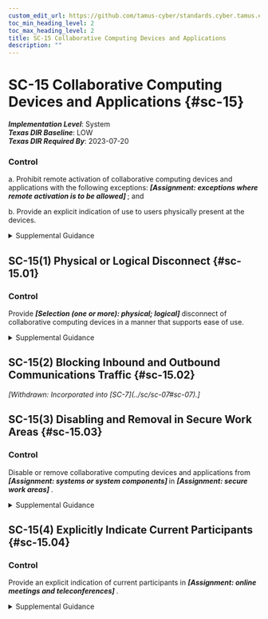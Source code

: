 ```yaml
---
custom_edit_url: https://github.com/tamus-cyber/standards.cyber.tamus.edu/tree/main/static/content/tamus.edu/TAMUS_profile.xml
toc_min_heading_level: 2
toc_max_heading_level: 2
title: SC-15 Collaborative Computing Devices and Applications
description: ""
---
```


# SC-15 Collaborative Computing Devices and Applications {#sc-15}

_**Implementation Level**_: System\
_**Texas DIR Baseline**_: LOW\
_**Texas DIR Required By**_: 2023-07-20

### Control

a. Prohibit remote activation of collaborative computing devices and applications with the following exceptions: <strong>                     <em>[Assignment: exceptions where remote activation is to be allowed]</em>                  </strong> ; and

b. Provide an explicit indication of use to users physically present at the devices.

<details>
  <summary>Supplemental Guidance</summary>

Collaborative computing devices and applications include remote meeting devices and applications, networked white boards, cameras, and microphones. The explicit indication of use includes signals to users when collaborative computing devices and applications are activated.

</details>

## SC-15(1) Physical or Logical Disconnect {#sc-15.01}

### Control

Provide <strong>                     <em>[Selection (one or more): physical; logical]</em>                  </strong> disconnect of collaborative computing devices in a manner that supports ease of use.

<details>
  <summary>Supplemental Guidance</summary>

Failing to disconnect from collaborative computing devices can result in subsequent compromises of organizational information. Providing easy methods to disconnect from such devices after a collaborative computing session ensures that participants carry out the disconnect activity without having to go through complex and tedious procedures. Disconnect from collaborative computing devices can be manual or automatic.

</details>

## SC-15(2) Blocking Inbound and Outbound Communications Traffic {#sc-15.02}

<prop xmlns="http://csrc.nist.gov/ns/oscal/1.0" name="status" value="withdrawn">
               <em>[Withdrawn: Incorporated into [SC-7](../sc/sc-07#sc-07).]</em>
            </prop>
            

## SC-15(3) Disabling and Removal in Secure Work Areas {#sc-15.03}

### Control

Disable or remove collaborative computing devices and applications from <strong>                     <em>[Assignment: systems or system components]</em>                  </strong> in <strong>                     <em>[Assignment: secure work areas]</em>                  </strong>.

<details>
  <summary>Supplemental Guidance</summary>

Failing to disable or remove collaborative computing devices and applications from systems or system components can result in compromises of information, including eavesdropping on conversations. A Sensitive Compartmented Information Facility (SCIF) is an example of a secure work area.

</details>

## SC-15(4) Explicitly Indicate Current Participants {#sc-15.04}

### Control

Provide an explicit indication of current participants in <strong>                     <em>[Assignment: online meetings and teleconferences]</em>                  </strong>.

<details>
  <summary>Supplemental Guidance</summary>

Explicitly indicating current participants prevents unauthorized individuals from participating in collaborative computing sessions without the explicit knowledge of other participants.

</details>

